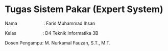 # Tugas Sistem Pakar (Expert System)

Nama &nbsp; &nbsp; &nbsp; &nbsp; &nbsp; &nbsp; &nbsp; &nbsp; &nbsp; &nbsp; : Faris Muhammad Ihsan

Kelas &nbsp; &nbsp; &nbsp; &nbsp; &nbsp; &nbsp; &nbsp; &nbsp; &nbsp; &nbsp; : D4 Teknik Informatika 3B

Dosen Pengampu: M. Nurkamal Fauzan, S.T., M.T. 

